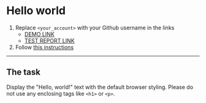 # Hello world
1. Replace `<your_account>` with your Github username in the links
    - [DEMO LINK](https://TishchenkoSergey.github.io/layout_hello-world/) <br>
    - [TEST REPORT LINK](https://TishchenkoSergey.github.io/layout_hello-world/report/html_report/)
2. Follow [this instructions](https://mate-academy.github.io/layout_task-guideline/)
___

## The task 
Display the "Hello, world!" text with the default browser styling. Please do not 
use any enclosing tags like `<h1>` or `<p>`.

